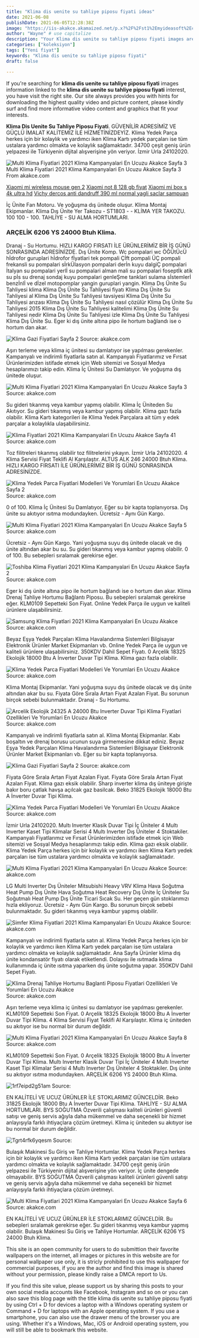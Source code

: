 ```yaml
---
title: "Klima dis uenite su tahliye piposu fiyati ideas"
date: 2021-06-08
publishDate: 2021-06-05T12:28:38Z
image: "https://iis-akakce.akamaized.net/p.x?%2F%2Fst1%2Emyideasoft%2Ecom%2Fidea%2Fbl%2F45%2Fmyassets%2Fproducts%2F881%2Ffujiplus%2D2%5Fmin%2Epng%3Frevision%3D1610631071"
author: "Wayne" # use capitalize
description: "Your Klima dis uenite su tahliye piposu fiyati images are ready in this website. Klima dis uenite su tahliye piposu fiyati are a topic that is being searched for and liked by netizens today. You can Download the Klima dis uenite su tahliye piposu fiyati files here. Get all royalty-free vectors."
categories: ["koleksiyon"]
tags: ["Yeni fiyat"]
keywords: "Klima dis uenite su tahliye piposu fiyati"
draft: false

---
```


If you're searching for **klima dis uenite su tahliye piposu fiyati** images information linked to the **klima dis uenite su tahliye piposu fiyati** interest, you have visit the right  site.  Our site always  provides you with  hints  for downloading  the highest  quality video and picture  content, please kindly surf and find more informative video content and graphics  that fit your interests.

**Klima Dis Uenite Su Tahliye Piposu Fiyati**. GÜVENİLİR ADRESİMİZ VE GÜÇLÜ İMALAT KALİTEMİZ İLE HİZMETİNİZDEYİZ. Klima Yedek Parça herkes için bir kolaylık ve yardımcı iken Klima Kartı yedek parçaları ise tüm ustalara yardımcı olmakta ve kolaylık sağlamaktadır. 34700 çeşit geniş ürün yelpazesi ile Türkiyenin dijital alışverişine yön veriyor. İzmir Urla 24102020.

![Multi Klima Fiyatlari 2021 Klima Kampanyalari En Ucuzu Akakce Sayfa 3](https://iis-akakce.akamaized.net/p.x?%2F%2Fn11scdn%2Eakamaized%2Enet%2Fa1%2F1024%2Felektronik%2Fklima%2Fbosch%2Dpremium%2Dmulti%2Dsplit%2Dinverter%2Dklima%2D18000%2Dbtu%2D1%2Ddis%2D2%2Dic%2Dunite%2D9000%2D18000%2Dbtu%5F%5F0164592357647107%2Epng "Multi Klima Fiyatlari 2021 Klima Kampanyalari En Ucuzu Akakce Sayfa 3")
Multi Klima Fiyatlari 2021 Klima Kampanyalari En Ucuzu Akakce Sayfa 3 From akakce.com

[Xiaomi mi wireless mouse gen 2](/xiaomi-mi-wireless-mouse-gen-2/)
[Xiaomi not 8 128 gb fiyat](/xiaomi-not-8-128-gb-fiyat/)
[Xiaomi mi box s 4k ultra hd](/xiaomi-mi-box-s-4k-ultra-hd/)
[Vichy dercos anti dandruff 390 ml normal yagli saclar sampuan](/vichy-dercos-anti-dandruff-390-ml-normal-yagli-saclar-sampuan/)

İç Ünite Fan Motoru. Ve yoğuşma dış ünitede oluşur. Klima Montaj Ekipmanlar. Klima Dış Ünite Yer Takozu - ST1803 - - KLİMA YER TAKOZU. 100 100 - 100. TAHLİYE - SU ALMA HORTUMLARI.

### ARÇELİK 6206 YS 24000 Btuh Klima.

Dranaj - Su Hortumu. HIZLI KARGO FIRSATI İLE ÜRÜNLERİMİZ BİR İŞ GÜNÜ SONRASINDA ADRESİNİZDE. Dış Ünite Komp. Wc pompalari wc ÖĞÜtÜcÜ hİdrofor guruplari hİdrofor fİyatlari tek pompali Çİft pompali ÜÇ pompali frekansli su pompalari sİrkÜlasyon pompalari derİn kuyu dalgiÇ pompalari İtalyan su pompalari yerlİ su pompalari alman mali su pompalari foseptİk atik su pİs su drenaj sondaj kuyu pompalari genleŞme tanklari sulama sİstemlerİ benzİnlİ ve dİzel motopomplar yangin guruplari yangin. Klima Dış Ünite Su Tahliyesi klima Klima Dış Ünite Su Tahliyesi fiyatı Klima Dış Ünite Su Tahliyesi al Klima Dış Ünite Su Tahliyesi tavsiyesi Klima Dış Ünite Su Tahliyesi arızası Klima Dış Ünite Su Tahliyesi nasıl çözülür Klima Dış Ünite Su Tahliyesi 2015 Klima Dış Ünite Su Tahliyesi kalitelimi Klima Dış Ünite Su Tahliyesi nedir Klima Dış Ünite Su Tahliyesi izle Klima Dış Ünite Su Tahliyesi Klima Dış Ünite Su. Eger ki dış ünite altına pipo ile hortum bağlandı ise o hortum dan akar.


![Klima Gazi Fiyatlari Sayfa 2](https://n11scdn.akamaized.net/a1/1024/elektronik/yedek-parca/r134a-klima-sogutma-ve-otomobil-gazi-920gr__0705511362031709.jpg "Klima Gazi Fiyatlari Sayfa 2")
Source: akakce.com

Aşırı terleme veya klima iç ünitesi su damlatıyor ise yapılması gerekenler. Kampanyalı ve indirimli fiyatlarla satın al. Kampanyalı Fiyatlarımız ve Fırsat Ürünlerimizden istifade etmek için Web sitemizi ve Sosyal Medya hesaplarımızı takip edin. Klima İç Ünitesi Su Damlatıyor. Ve yoğuşma dış ünitede oluşur.

![Multi Klima Fiyatlari 2021 Klima Kampanyalari En Ucuzu Akakce Sayfa 3](https://iis-akakce.akamaized.net/p.x?%2F%2Fn11scdn%2Eakamaized%2Enet%2Fa1%2F1024%2Felektronik%2Fklima%2Fbosch%2Dpremium%2Dmulti%2Dsplit%2Dinverter%2Dklima%2D18000%2Dbtu%2D1%2Ddis%2D2%2Dic%2Dunite%2D9000%2D18000%2Dbtu%5F%5F0164592357647107%2Epng "Multi Klima Fiyatlari 2021 Klima Kampanyalari En Ucuzu Akakce Sayfa 3")
Source: akakce.com

Su gideri tıkanmış veya kambur yapmış olabilir. Klima İç Üniteden Su Akıtıyor. Su gideri tıkanmış veya kambur yapmış olabilir. Klima gazı fazla olabilir. Klima Kartı kategorileri ile Klima Yedek Parçalara ait tüm y edek parçalar a kolaylıkla ulaşabilirsiniz.

![Klima Fiyatlari 2021 Klima Kampanyalari En Ucuzu Akakce Sayfa 41](https://iis-akakce.akamaized.net/p.x?%2F%2Fmcdn01%2Egittigidiyor%2Enet%2F65965%2F659652323%5F0%2Ejpg "Klima Fiyatlari 2021 Klima Kampanyalari En Ucuzu Akakce Sayfa 41")
Source: akakce.com

Toz filitreleri tıkanmış olabilir toz filitrelerini yıkayın. İzmir Urla 24102020. 4 Klima Servisi Fiyat Teklifi Al Karşılaştır. ALTUS ALK 246 24000 Btuh Klima. HIZLI KARGO FIRSATI İLE ÜRÜNLERİMİZ BİR İŞ GÜNÜ SONRASINDA ADRESİNİZDE.

![Klima Yedek Parca Fiyatlari Modelleri Ve Yorumlari En Ucuzu Akakce Sayfa 2](https://iis-akakce.akamaized.net/p.x?%2F%2Fproductimages%2Ehepsiburada%2Enet%2Fs%2F53%2F600%2F11156127711282%2Ejpg "Klima Yedek Parca Fiyatlari Modelleri Ve Yorumlari En Ucuzu Akakce Sayfa 2")
Source: akakce.com

0 of 100. Klima İç Ünitesi Su Damlatıyor. Eğer su bir kapta toplanıyorsa. Dış ünite su akıtıyor ısıtma modundayken. Ücretsiz - Aynı Gün Kargo.

![Multi Klima Fiyatlari 2021 Klima Kampanyalari En Ucuzu Akakce Sayfa 5](https://iis-akakce.akamaized.net/p.x?%2F%2Fmcdn01%2Egittigidiyor%2Enet%2F46440%2F464404420%5F0%2Ejpg "Multi Klima Fiyatlari 2021 Klima Kampanyalari En Ucuzu Akakce Sayfa 5")
Source: akakce.com

Ücretsiz - Aynı Gün Kargo. Yani yoğuşma suyu dış ünitede olacak ve dış ünite altından akar bu su. Su gideri tıkanmış veya kambur yapmış olabilir. 0 of 100. Bu sebepleri sıralamak gerekirse eğer.

![Toshiba Klima Fiyatlari 2021 Klima Kampanyalari En Ucuzu Akakce Sayfa 2](https://iis-akakce.akamaized.net/p.x?%2F%2Fm%2Emedia%2Damazon%2Ecom%2Fimages%2FI%2F41PMDPe1hDL%2E%5FSL500%5F%2Ejpg "Toshiba Klima Fiyatlari 2021 Klima Kampanyalari En Ucuzu Akakce Sayfa 2")
Source: akakce.com

Eger ki dış ünite altına pipo ile hortum bağlandı ise o hortum dan akar. Klima Drenaj Tahliye Hortumu Bağlantı Piposu. Bu sebepleri sıralamak gerekirse eğer. KLM0109 Sepetteki Son Fiyat. Online Yedek Parça ile uygun ve kaliteli ürünlere ulaşabilirsiniz.

![Samsung Klima Fiyatlari 2021 Klima Kampanyalari En Ucuzu Akakce](https://iis-akakce.akamaized.net/p.x?%2F%2Fst2%2Emyideasoft%2Ecom%2Fidea%2Fcl%2F73%2Fmyassets%2Fproducts%2F180%2Fsamsung%2Dwind%2Dfree%2Dmulti%2D1%2D3%2Daj068txj3kh%2Dea%2D9%2D12%2D12%2Dic%2D6%2D1%2Dkw%2Ddis%2Dunite%2D20085%2Djpg%2Ejpeg%3Frevision%3D1620468237 "Samsung Klima Fiyatlari 2021 Klima Kampanyalari En Ucuzu Akakce")
Source: akakce.com

Beyaz Eşya Yedek Parçaları Klima Havalandırma Sistemleri Bilgisayar Elektronik Ürünler Market Ekipmanları vb. Online Yedek Parça ile uygun ve kaliteli ürünlere ulaşabilirsiniz. 350KDV Dahil Sepet Fiyatı. 0 Arçelik 18325 Ekolojik 18000 Btu A İnverter Duvar Tipi Klima. Klima gazı fazla olabilir.

![Klima Yedek Parca Fiyatlari Modelleri Ve Yorumlari En Ucuzu Akakce](https://cdn.akakce.com/witforms/witforms-split-klima-hava-yonlendirme-aparati-x.jpg "Klima Yedek Parca Fiyatlari Modelleri Ve Yorumlari En Ucuzu Akakce")
Source: akakce.com

Klima Montaj Ekipmanlar. Yani yoğuşma suyu dış ünitede olacak ve dış ünite altından akar bu su. Fiyata Göre Sırala Artan Fiyat Azalan Fiyat. Bu sorunun birçok sebebi bulunmaktadır. Dranaj - Su Hortumu.

![Arcelik Ekolojik 24325 A 24000 Btu Inverter Duvar Tipi Klima Fiyatlari Ozellikleri Ve Yorumlari En Ucuzu Akakce](https://cdn.akakce.com/arcelik/arcelik-ekolojik-24325-a-24000-btu-inverter-duvar-tipi-z.jpg "Arcelik Ekolojik 24325 A 24000 Btu Inverter Duvar Tipi Klima Fiyatlari Ozellikleri Ve Yorumlari En Ucuzu Akakce")
Source: akakce.com

Kampanyalı ve indirimli fiyatlarla satın al. Klima Montaj Ekipmanlar. Kabı boşaltın ve drenaj borusu ucunun suya girmemesine dikkat ediniz. Beyaz Eşya Yedek Parçaları Klima Havalandırma Sistemleri Bilgisayar Elektronik Ürünler Market Ekipmanları vb. Eğer su bir kapta toplanıyorsa.

![Klima Gazi Fiyatlari Sayfa 2](https://cdn.akakce.com/iv/10022/941/941645504x.jpg "Klima Gazi Fiyatlari Sayfa 2")
Source: akakce.com

Fiyata Göre Sırala Artan Fiyat Azalan Fiyat. Fiyata Göre Sırala Artan Fiyat Azalan Fiyat. Klima gazı eksik olabilir. Sharp inverter klima dış üniteye girişte bakır boru çatlak havşa açılcak gaz basilcak. Beko 31825 Ekolojik 18000 Btu A İnverter Duvar Tipi Klima.

![Klima Yedek Parca Fiyatlari Modelleri Ve Yorumlari En Ucuzu Akakce](https://iis-akakce.akamaized.net/p.x?%2F%2Fmcdn01%2Egittigidiyor%2Enet%2F63353%2F633533472%5F0%2Ejpg "Klima Yedek Parca Fiyatlari Modelleri Ve Yorumlari En Ucuzu Akakce")
Source: akakce.com

İzmir Urla 24102020. Multı Inverter Klasik Duvar Tipi İç Üniteler 4 Multı Inverter Kaset Tipi Klimalar Serisi 4 Multı Inverter Dış Üniteler 4 Stoktakiler. Kampanyalı Fiyatlarımız ve Fırsat Ürünlerimizden istifade etmek için Web sitemizi ve Sosyal Medya hesaplarımızı takip edin. Klima gazı eksik olabilir. Klima Yedek Parça herkes için bir kolaylık ve yardımcı iken Klima Kartı yedek parçaları ise tüm ustalara yardımcı olmakta ve kolaylık sağlamaktadır.

![Multi Klima Fiyatlari 2021 Klima Kampanyalari En Ucuzu Akakce](https://iis-akakce.akamaized.net/p.x?%2F%2Fn11scdn%2Eakamaized%2Enet%2Fa1%2F1024%2Felektronik%2Fklima%2Fmitsubishi%2Delectric%2Dmulti%2Dklima%2D1%2Ddis%2D2%2Dic%2Dunite%2Ddis%2D18000%2Dic%2D15000%2Dic%2D9000%2Dbtu%5F%5F0526639528598845%2Ejpg "Multi Klima Fiyatlari 2021 Klima Kampanyalari En Ucuzu Akakce")
Source: akakce.com

LG Multi Inverter Dış Üniteler Mitsubishi Heavy VRV Klima Hava Soğutma Heat Pump Dış Ünite Hava Soğutma Heat Recovery Dış Ünite İç Üniteler Su Soğutmalı Heat Pump Dış Ünite Ticari Sıcak Su. Her geçen gün stoklarımızı hızla ekliyoruz. Ücretsiz - Aynı Gün Kargo. Bu sorunun birçok sebebi bulunmaktadır. Su gideri tıkanmış veya kambur yapmış olabilir.

![Simfer Klima Fiyatlari 2021 Klima Kampanyalari En Ucuzu Akakce](https://mcdn01.gittigidiyor.net/57340/573407019_1.jpg "Simfer Klima Fiyatlari 2021 Klima Kampanyalari En Ucuzu Akakce")
Source: akakce.com

Kampanyalı ve indirimli fiyatlarla satın al. Klima Yedek Parça herkes için bir kolaylık ve yardımcı iken Klima Kartı yedek parçaları ise tüm ustalara yardımcı olmakta ve kolaylık sağlamaktadır. Ana Sayfa Ürünler klima dış ünite kondansatör fiyatı olarak etiketlendi. Dolayısı ile ısıtmada klima kullanımında iç ünite ısıtma yaparken dış ünite soğutma yapar. 350KDV Dahil Sepet Fiyatı.

![Klima Drenaj Tahliye Hortumu Baglanti Piposu Fiyatlari Ozellikleri Ve Yorumlari En Ucuzu Akakce](https://n11scdn.akamaized.net/a1/1024/elektronik/klima/klima-drenaj-tahliye-hortumu-baglanti-piposu__1260586465214705.jpg "Klima Drenaj Tahliye Hortumu Baglanti Piposu Fiyatlari Ozellikleri Ve Yorumlari En Ucuzu Akakce")
Source: akakce.com

Aşırı terleme veya klima iç ünitesi su damlatıyor ise yapılması gerekenler. KLM0109 Sepetteki Son Fiyat. 0 Arçelik 18325 Ekolojik 18000 Btu A İnverter Duvar Tipi Klima. 4 Klima Servisi Fiyat Teklifi Al Karşılaştır. Klima iç üniteden su akıtıyor ise bu normal bir durum değildir.

![Multi Klima Fiyatlari 2021 Klima Kampanyalari En Ucuzu Akakce Sayfa 8](https://iis-akakce.akamaized.net/p.x?%2F%2Fn11scdn%2Eakamaized%2Enet%2Fa1%2F1024%2Felektronik%2Fklima%2Fairfel%2Dmulti%2Dklima%2D999936%2Ddis%2Dltxn25ultxn25ultxn25ultxn25%5F%5F1341900942616602%2Ejpg "Multi Klima Fiyatlari 2021 Klima Kampanyalari En Ucuzu Akakce Sayfa 8")
Source: akakce.com

KLM0109 Sepetteki Son Fiyat. 0 Arçelik 18325 Ekolojik 18000 Btu A İnverter Duvar Tipi Klima. Multı Inverter Klasik Duvar Tipi İç Üniteler 4 Multı Inverter Kaset Tipi Klimalar Serisi 4 Multı Inverter Dış Üniteler 4 Stoktakiler. Dış ünite su akıtıyor ısıtma modundayken. ARÇELİK 6206 YS 24000 Btuh Klima.

![1rf7eipd2g51am](https://iis-akakce.akamaized.net/p.x?%2F%2Fn11scdn%2Eakamaized%2Enet%2Fa1%2F1024%2Felektronik%2Fyedek%2Dparca%2Fwitforms%2Dpremium%2Dplus%2Dklima%2Daparati%5F%5F1083033845971047%2Ejpg "1rf7eipd2g51am")
Source: 

EN KALİTELİ VE UCUZ ÜRÜNLER İLE STOKLARIMIZ GÜNCELDİR. Beko 31825 Ekolojik 18000 Btu A İnverter Duvar Tipi Klima. TAHLİYE - SU ALMA HORTUMLARI. BYS SOĞUTMA Özverili çalışması kaliteli ürünleri güvenli satışı ve geniş servis ağıyla daha mükemmel ve daha seçenekli bir hizmet anlayışıyla farklı ihtiyaçlara çözüm üretmeyi. Klima iç üniteden su akıtıyor ise bu normal bir durum değildir.

![Tgrt4rfk6yqesm](https://iis-akakce.akamaized.net/p.x?%2F%2Fn11scdn%2Eakamaized%2Enet%2Fa1%2F1024%2Felektronik%2Fyedek%2Dparca%2Fbeko%2Dklima%2Dic%2Dunite%2Dfan%2Dmotoru%5F%5F0680443135464537%2Ejpg "Tgrt4rfk6yqesm")
Source: 

Bulaşık Makinesi Su Giriş ve Tahliye Hortumlar. Klima Yedek Parça herkes için bir kolaylık ve yardımcı iken Klima Kartı yedek parçaları ise tüm ustalara yardımcı olmakta ve kolaylık sağlamaktadır. 34700 çeşit geniş ürün yelpazesi ile Türkiyenin dijital alışverişine yön veriyor. İç ünite dengede olmayabilir. BYS SOĞUTMA Özverili çalışması kaliteli ürünleri güvenli satışı ve geniş servis ağıyla daha mükemmel ve daha seçenekli bir hizmet anlayışıyla farklı ihtiyaçlara çözüm üretmeyi.

![Multi Klima Fiyatlari 2021 Klima Kampanyalari En Ucuzu Akakce Sayfa 6](https://iis-akakce.akamaized.net/p.x?%2F%2Fst1%2Emyideasoft%2Ecom%2Fidea%2Fbl%2F45%2Fmyassets%2Fproducts%2F881%2Ffujiplus%2D2%5Fmin%2Epng%3Frevision%3D1610631071 "Multi Klima Fiyatlari 2021 Klima Kampanyalari En Ucuzu Akakce Sayfa 6")
Source: akakce.com

EN KALİTELİ VE UCUZ ÜRÜNLER İLE STOKLARIMIZ GÜNCELDİR. Bu sebepleri sıralamak gerekirse eğer. Su gideri tıkanmış veya kambur yapmış olabilir. Bulaşık Makinesi Su Giriş ve Tahliye Hortumlar. ARÇELİK 6206 YS 24000 Btuh Klima.

This site is an open community for users to do submittion their favorite wallpapers on the internet, all images or pictures in this website are for personal wallpaper use only, it is stricly prohibited to use this wallpaper for commercial purposes, if you are the author and find this image is shared without your permission, please kindly raise a DMCA report to Us.

If you find this site value, please support us by sharing this posts to your own social media accounts like Facebook, Instagram and so on or you can also save this blog page with the title klima dis uenite su tahliye piposu fiyati by using Ctrl + D for devices a laptop with a Windows operating system or Command + D for laptops with an Apple operating system. If you use a smartphone, you can also use the drawer menu of the browser you are using. Whether it's a Windows, Mac, iOS or Android operating system, you will still be able to bookmark this website.
